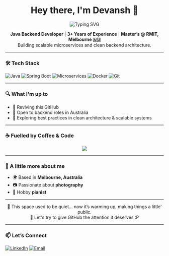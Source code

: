 <h1 align="center">Hey there, I'm Devansh 👋</h1>

<p align="center">
  <img src="https://readme-typing-svg.herokuapp.com?font=Fira+Code&color=00C819&weight=500&size=20&pause=1000&center=true&width=435&lines=Loading+clean+code...;Warming+up+GitHub...;Reviving+public+projects+☕;" alt="Typing SVG" />
</p>


<p align="center">
  <b>Java Backend Developer</b> | <b>3+ Years of Experience</b> | <b>Master’s @ RMIT, Melbourne 🇦🇺</b><br>
  Building scalable microservices and clean backend architecture.
</p>

---

### 🛠 Tech Stack
![Java](https://img.shields.io/badge/Java-ED8B00?style=flat&logo=java&logoColor=white)
![Spring Boot](https://img.shields.io/badge/Spring_Boot-6DB33F?style=flat&logo=spring-boot&logoColor=white)
![Microservices](https://img.shields.io/badge/Microservices-FF6F61?style=flat&logo=databricks&logoColor=white)
![Docker](https://img.shields.io/badge/Docker-2496ED?style=flat&logo=docker&logoColor=white)
![Git](https://img.shields.io/badge/Git-F05032?style=flat&logo=git&logoColor=white)

---

### 🔍 What I'm up to
- 🔧 Reviving this GitHub
- 💼 Open to backend roles in Australia
- 🎯 Exploring best practices in clean architecture & scalable systems

---

### ☕ Fuelled by Coffee & Code

<p align="center">
  <img src="https://img.shields.io/badge/Caffeine_Level-High-brown?style=flat&logo=buy-me-a-coffee&logoColor=white" />
</p>

---

### 📸 A little more about me
- 🌍 Based in **Melbourne, Australia**
- 📷 Passionate about **photography**
- 🎹 Hobby **pianist**

---

<p align="center">
  👀 This space used to be quiet... now it’s warming up, making things a little' public.
 <br>🤝 Let's try to give GitHub the attention it deserves :P 
</p>

---

### 📫 Let’s Connect
[![LinkedIn](https://img.shields.io/badge/-LinkedIn-blue?logo=LinkedIn&style=flat-square)](https://www.linkedin.com/in/devanshsmathur)
[![Email](https://img.shields.io/badge/Email-devanshsmathur@gmail.com-red?style=flat-square&logo=gmail&logoColor=white)](mailto:devanshsmathur@gmail.com)


<!---
devanshsmathur/devanshsmathur is a ✨ special ✨ repository because its `README.md` (this file) appears on my GitHub profile.
You can click the Preview link to take a look at your changes.
--->
